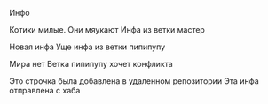 Инфо

Котики милые. Они мяукают
Инфа из ветки мастер

Новая инфа
Уще инфа из ветки пипипупу

Мира нет
Ветка пипипупу хочет конфликта

Это строчка была добавлена в удаленном репозитории
Эта инфа отправлена с хаба
